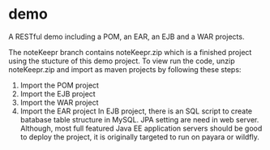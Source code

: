 # demo
A RESTful demo including a POM, an EAR, an EJB and a WAR projects.

The noteKeepr branch contains noteKeepr.zip which is a finished project using the stucture of this demo project. To view run the code, unzip noteKeepr.zip and import as maven projects by following these steps:
1. Import the POM project
2. Import the EJB project
3. Import the WAR project
4. Import the EAR project
In EJB project, there is an SQL script to create batabase table structure in MySQL.
JPA setting are need in web server.
Although, most full featured Java EE application servers should be good to deploy the project, it is originally targeted to run on payara or wildfly.
